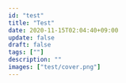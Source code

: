 ```yaml
---
id: "test"
title: "Test"
date: 2020-11-15T02:04:40+09:00
update: false
draft: false
tags: [""]
description: ""
images: ["test/cover.png"]
---
```

